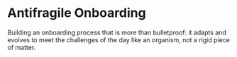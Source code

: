 # Antifragile Onboarding

Building an onboarding process that is more than bulletproof: it adapts and evolves to meet the challenges of the day like an organism, not a rigid piece of matter.